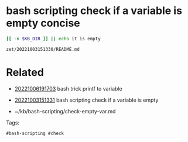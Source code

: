 # bash scripting check if a variable is empty concise
```bash
[[ -n $KB_DIR ]] || echo it is empty
```

` zet/20221003151330/README.md `

# Related

- [20221006191703](/zet/20221006191703/README.md) bash trick printf to variable

- [20221003151331](/zet/20221003151331/README.md) bash scripting check if a variable is empty
- ~/kb/bash-scripting/check-empty-var.md

Tags:

    #bash-scripting #check 
